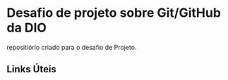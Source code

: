 # Desafio de projeto sobre Git/GitHub da DIO
repositiório criado para o desafio de Projeto.

## Links Úteis 
